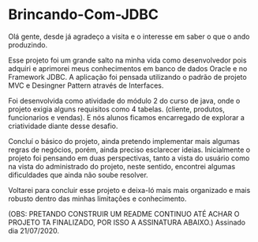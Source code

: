 # Brincando-Com-JDBC

Olá gente, desde já agradeço a visita e o interesse em saber o que o ando produzindo.

Esse projeto foi um grande salto na minha vida como desenvolvedor pois adquiri e aprimorei meus conhecimentos em banco de dados Oracle e no Framework JDBC.
A aplicação foi pensada utilizando o padrão de projeto MVC e Desingner Pattern através de Interfaces.

Foi desenvolvida como atividade do módulo 2 do curso de java, onde o projeto exigia alguns requisitos como 4 tabelas. (cliente, produtos, funcionarios e vendas). E nós alunos ficamos encarregado de explorar a criatividade diante desse desafio.

Concluí o básico do projeto, ainda pretendo implementar mais algumas regras de negócios, porém, ainda preciso esclarecer ideias. Inicialmente o projeto foi pensando em duas perspectivas, tanto a vista do usuário como na vista do administrado do projeto, neste sentido, encontrei algumas dificuldades que ainda não soube resolver.

Voltarei para concluir esse projeto e deixa-ló mais mais organizado e mais robusto dentro das minhas limitações e conhecimento.

(OBS: PRETANDO CONSTRUIR UM README CONTINUO ATÉ ACHAR O PROJETO TA FINALIZADO, POR ISSO A ASSINATURA ABAIXO.) Assinado dia 21/07/2020.
